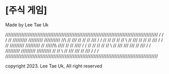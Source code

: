# [주식 게임]

Made by Lee Tae Uk

///////////////////////////////////////////////////////////////////////////////////////////////
/                                                                                             /
/  //        ///////// /////////  //////////     //\\      //    ///  //       //  //    ///  /
/  //        //        //             //        //  \\     //  ///    //       //  //  ///    /
/  //        ///////// /////////      //       /////\\\    ////       //       //  ////       /
/  //        //        //             //      //      \\   //  ///      ///   ///  //  ///    /
/  ///////// ///////// /////////      //     //        \\  //    ///      ///      //    ///  /
/                                                                                             /
///////////////////////////////////////////////////////////////////////////////////////////////

copyright 2023. Lee Tae Uk, All right reserved

